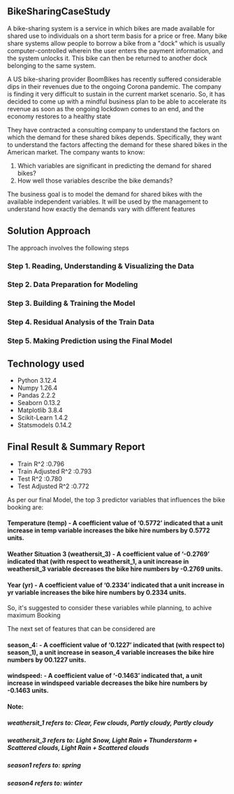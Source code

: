 ## BikeSharingCaseStudy

A bike-sharing system is a service in which bikes are made available for shared use to individuals on a short term basis for a price or free. Many bike share systems allow people to borrow a bike from a "dock" which is usually computer-controlled wherein the user enters the payment information, and the system unlocks it. This bike can then be returned to another dock belonging to the same system.

A US bike-sharing provider BoomBikes has recently suffered considerable dips in their revenues due to the ongoing Corona pandemic. The company is finding it very difficult to sustain in the current market scenario. So, it has decided to come up with a mindful business plan to be able to accelerate its revenue as soon as the ongoing lockdown comes to an end, and the economy restores to a healthy state

They have contracted a consulting company to understand the factors on which the demand for these shared bikes depends. Specifically, they want to understand the factors affecting the demand for these shared bikes in the American market. The company wants to know:

1) Which variables are significant in predicting the demand for shared bikes?
2) How well those variables describe the bike demands?

The business goal is to model the demand for shared bikes with the available independent variables. It will be used by the management to understand how exactly the demands vary with different features



## Solution Approach

The approach involves the following steps

### Step 1. Reading, Understanding & Visualizing the Data
### Step 2. Data Preparation for Modeling
### Step 3. Building & Training the Model
### Step 4. Residual Analysis of the Train Data
### Step 5. Making Prediction using the Final Model



## Technology used

- Python 3.12.4
- Numpy 1.26.4
- Pandas 2.2.2
- Seaborn 0.13.2
- Matplotlib 3.8.4
- Scikit-Learn 1.4.2
- Statsmodels 0.14.2



## Final Result & Summary Report

- Train R^2 :0.796
- Train Adjusted R^2 :0.793
- Test R^2 :0.780
- Test Adjusted R^2 :0.772

As per our final Model, the top 3 predictor variables that influences the bike booking are:

#### Temperature (temp) - A coefficient value of ‘0.5772’ indicated that a unit increase in temp variable increases the bike hire numbers by 0.5772 units.
#### Weather Situation 3 (weathersit_3) - A coefficient value of ‘-0.2769’ indicated that (with respect to weathersit_1, a unit increase in weathersit_3 variable decreases the bike hire numbers by -0.2769 units.
#### Year (yr) - A coefficient value of ‘0.2334’ indicated that a unit increase in yr variable increases the bike hire numbers by 0.2334 units.
So, it's suggested to consider these variables while planning, to achive maximum Booking

The next set of features that can be considered are

#### season_4: - A coefficient value of ‘0.1227’ indicated that (with respect to) season_1), a unit increase in season_4 variable increases the bike hire numbers by 00.1227 units.
#### windspeed: - A coefficient value of ‘-0.1463’ indicated that, a unit increase in windspeed variable decreases the bike hire numbers by -0.1463 units.

#### Note:

##### weathersit_1 refers to: Clear, Few clouds, Partly cloudy, Partly cloudy
##### weathersit_3 refers to: Light Snow, Light Rain + Thunderstorm + Scattered clouds, Light Rain + Scattered clouds
##### season1 refers to: spring
##### season4 refers to: winter
